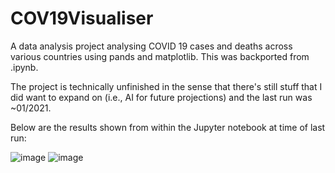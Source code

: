 # COV19Visualiser
A data analysis project analysing COVID 19 cases and deaths across various countries using pands and matplotlib.
This was backported from .ipynb.

The project is technically unfinished in the sense that there's still stuff that I did want to expand on (i.e., AI for future projections)
and the last run was ~01/2021.

Below are the results shown from within the Jupyter notebook at time of last run:

![image](https://github.com/fleursee/COV19Visualiser/assets/163044507/5dec1ed6-01a1-4e5d-878f-5888738a9af2)
![image](https://github.com/fleursee/COV19Visualiser/assets/163044507/894375db-030a-4e49-b705-f886c047aae9)
